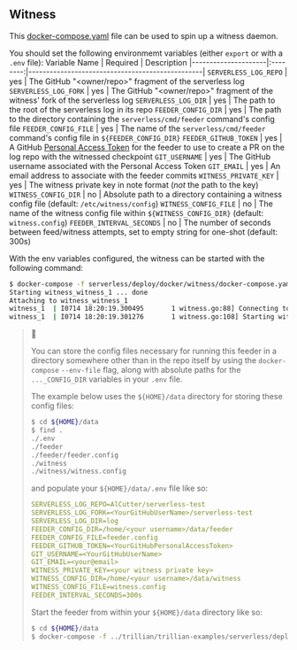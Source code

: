 Witness
-------

This [docker-compose.yaml](docker-compose.yaml) file can be used to spin up a witness daemon.

You should set the following environmemt variables (either `export` or with a `.env` file):
 Variable Name        | Required | Description
|---------------------|:--------:|-------------------------------------------------|
`SERVERLESS_LOG_REPO` | yes      | The GitHub "<owner/repo>" fragment of the serverless log
`SERVERLESS_LOG_FORK` | yes      | The GitHub "<owner/repo>" fragment of the witness' fork of the serverless log
`SERVERLESS_LOG_DIR`  | yes      | The path to the root of the serverless log in its repo
`FEEDER_CONFIG_DIR`   | yes      | The path to the directory containing the `serverless/cmd/feeder` command's config file
`FEEDER_CONFIG_FILE`  | yes      | The name of the `serverless/cmd/feeder` command's config file in `${FEEDER_CONFIG_DIR}`
`FEEDER_GITHUB_TOKEN` | yes      | A GitHub [Personal Access Token](https://docs.github.com/en/github/authenticating-to-github/keeping-your-account-and-data-secure/creating-a-personal-access-token) for the feeder to use to create a PR on the log repo with the witnessed checkpoint
`GIT_USERNAME`        | yes      | The GitHub username associated with the Personal Access Token
`GIT_EMAIL`           | yes      | An email address to associate with the feeder commits
`WITNESS_PRIVATE_KEY` | yes      | The witness private key in note format (*not* the path to the key)
`WITNESS_CONFIG_DIR`  | no       | Absolute path to a directory containing a witness config file (default: `/etc/witness/config`)
`WITNESS_CONFIG_FILE` | no       | The name of the witness config file within `${WITNESS_CONFIG_DIR}` (default: `witness.config`)
`FEEDER_INTERVAL_SECONDS` | no   | The number of seconds between feed/witness attempts, set to empty string for one-shot (default: 300s)


With the env variables configured, the witness can be started with the following command:

```bash
$ docker-compose -f serverless/deploy/docker/witness/docker-compose.yaml up
Starting witness_witness_1 ... done
Attaching to witness_witness_1
witness_1  | I0714 18:20:19.300495       1 witness.go:88] Connecting to local DB at "/data/witness.sqlite"
witness_1  | I0714 18:20:19.301276       1 witness.go:108] Starting witness server...
```

> :frog:
>
> You can store the config files necessary for running this feeder in a directory somewhere other
> than in the repo itself by using the `docker-compose` `--env-file` flag, along with absolute paths
> for the `..._CONFIG_DIR` variables in your `.env` file.
>
> The example below uses the `${HOME}/data` directory for storing these config files:
> 
> ```bash
> $ cd ${HOME}/data
> $ find .
> ./.env
> ./feeder
> ./feeder/feeder.config
> ./witness
> ./witness/witness.config
> ```
> 
> and populate your `${HOME}/data/.env` file like so:
> ```yaml
> SERVERLESS_LOG_REPO=AlCutter/serverless-test
> SERVERLESS_LOG_FORK=<YourGitHubUserName>/serverless-test
> SERVERLESS_LOG_DIR=log
> FEEDER_CONFIG_DIR=/home/<your username>/data/feeder
> FEEDER_CONFIG_FILE=feeder.config
> FEEDER_GITHUB_TOKEN=<YourGitHubPersonalAccessToken>
> GIT_USERNAME=<YourGitHubUserName>
> GIT_EMAIL=<your@email>
> WITNESS_PRIVATE_KEY=<your witness private key>
> WITNESS_CONFIG_DIR=/home/<your username>/data/witness
> WITNESS_CONFIG_FILE=witness.config
> FEEDER_INTERVAL_SECONDS=300s
> ```
>
> Start the feeder from within your `${HOME}/data` directory like so:
> ```bash
> $ cd ${HOME}/data
> $ docker-compose -f ../trillian/trillian-examples/serverless/deploy/docker/witness/docker-compose.yaml --env-file=./.env up
> ```